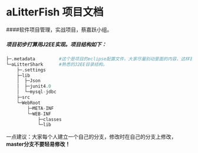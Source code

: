 # aLitterFish 项目文档
####软件项目管理，实战项目，蔡嘉跃小组。

##### 项目初步打算用J2EE实现。项目结构如下：

```python
├─.metadata         #这个是项目的eclipse配置文件，大家尽量别动里面的内容，这样我们在不同的电脑运行时能保证配置的一致性。
└─aLitterShark      #熟悉的J2EE目录结构。
    ├─.settings
    ├─lib
    │  ├─Json
    │  ├─junit4.0
    │  └─mysql-jdbc
    ├─src
    └─WebRoot
        ├─META-INF
        └─WEB-INF
            ├─classes
            └─lib
```

一点建议：大家每个人建立一个自己的分支，修改时在自己的分支上修改，<b>master分支不要轻易修改！</b>

